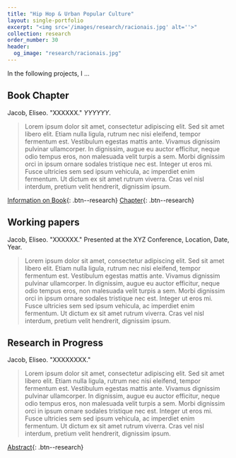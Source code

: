 ```yaml
---
title: "Hip Hop & Urban Popular Culture"
layout: single-portfolio
excerpt: "<img src='/images/research/racionais.jpg' alt=''>"
collection: research
order_number: 30
header: 
  og_image: "research/racionais.jpg"
---
```


In the following projects, I ...

## Book Chapter

Jacob, Eliseo. "XXXXXX." *YYYYYY*.

> Lorem ipsum dolor sit amet, consectetur adipiscing elit. Sed sit amet libero elit. Etiam nulla ligula, rutrum nec nisi eleifend, tempor fermentum est. Vestibulum egestas mattis ante. Vivamus dignissim pulvinar ullamcorper. In dignissim, augue eu auctor efficitur, neque odio tempus eros, non malesuada velit turpis a sem. Morbi dignissim orci in ipsum ornare sodales tristique nec est. Integer ut eros mi. Fusce ultricies sem sed ipsum vehicula, ac imperdiet enim fermentum. Ut dictum ex sit amet rutrum viverra. Cras vel nisl interdum, pretium velit hendrerit, dignissim ipsum.

[Information on Book](https://doi.org/){: .btn--research} [Chapter](/files/pdf/research/){: .btn--research}

## Working papers

Jacob, Eliseo. "XXXXXX." Presented at the XYZ Conference, Location, Date, Year.

> Lorem ipsum dolor sit amet, consectetur adipiscing elit. Sed sit amet libero elit. Etiam nulla ligula, rutrum nec nisi eleifend, tempor fermentum est. Vestibulum egestas mattis ante. Vivamus dignissim pulvinar ullamcorper. In dignissim, augue eu auctor efficitur, neque odio tempus eros, non malesuada velit turpis a sem. Morbi dignissim orci in ipsum ornare sodales tristique nec est. Integer ut eros mi. Fusce ultricies sem sed ipsum vehicula, ac imperdiet enim fermentum. Ut dictum ex sit amet rutrum viverra. Cras vel nisl interdum, pretium velit hendrerit, dignissim ipsum.


## Research in Progress

Jacob, Eliseo. "XXXXXXXX."

> Lorem ipsum dolor sit amet, consectetur adipiscing elit. Sed sit amet libero elit. Etiam nulla ligula, rutrum nec nisi eleifend, tempor fermentum est. Vestibulum egestas mattis ante. Vivamus dignissim pulvinar ullamcorper. In dignissim, augue eu auctor efficitur, neque odio tempus eros, non malesuada velit turpis a sem. Morbi dignissim orci in ipsum ornare sodales tristique nec est. Integer ut eros mi. Fusce ultricies sem sed ipsum vehicula, ac imperdiet enim fermentum. Ut dictum ex sit amet rutrum viverra. Cras vel nisl interdum, pretium velit hendrerit, dignissim ipsum.

[Abstract](/files/pdf/research/){: .btn--research}

